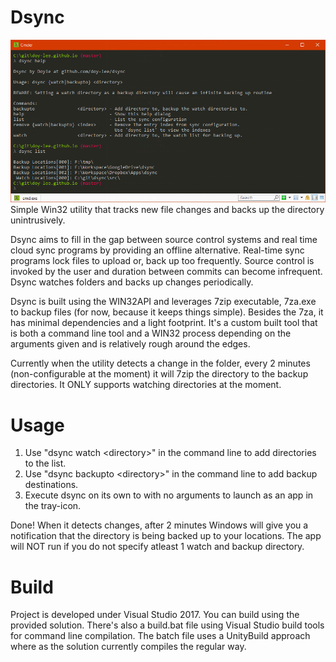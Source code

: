 # Dsync
![Dsync Screenshots](docs/dsync_1.png)
Simple Win32 utility that tracks new file changes and backs up the directory unintrusively.

Dsync aims to fill in the gap between source control systems and real time cloud sync programs by providing an offline alternative. Real-time sync programs lock files to upload or, back up too frequently. Source control is invoked by the user and duration between commits can become infrequent. Dsync watches folders and backs up changes periodically.

Dsync is built using the WIN32API and leverages 7zip executable, 7za.exe to backup files (for now, because it keeps things simple). Besides the 7za, it has minimal dependencies and a light footprint. It's a custom built tool that is both a command line tool and a WIN32 process depending on the arguments given and is relatively rough around the edges.

Currently when the utility detects a change in the folder, every 2 minutes (non-configurable at the moment) it will 7zip the directory to the backup directories. It ONLY supports watching directories at the moment.

# Usage
1. Use "dsync watch \<directory>" in the command line to add directories to the list.
2. Use "dsync backupto \<directory>" in the command line to add backup destinations.
3. Execute dsync on its own to with no arguments to launch as an app in the tray-icon.

Done! When it detects changes, after 2 minutes Windows will give you a notification that the directory is being backed up to your locations. The app will NOT run if you do not specify atleast 1 watch and backup directory.

# Build
Project is developed under Visual Studio 2017. You can build using the provided solution. There's also a build.bat file using Visual Studio build tools for command line compilation. The batch file uses a UnityBuild approach where as the solution currently compiles the regular way.

